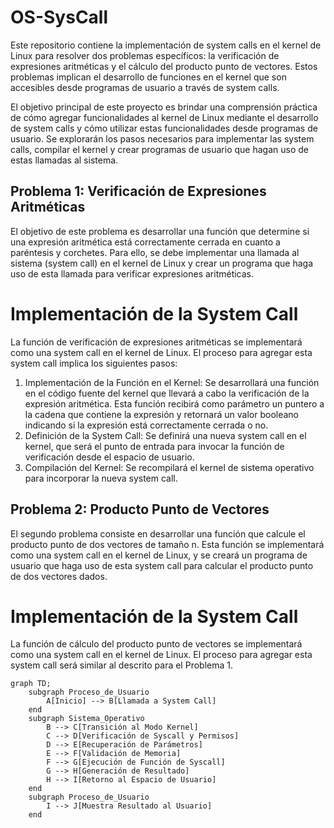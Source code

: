 # OS-SysCall

Este repositorio contiene la implementación de system calls en el kernel de Linux para resolver dos problemas específicos: la verificación de expresiones aritméticas y el cálculo del producto punto de vectores. Estos problemas implican el desarrollo de funciones en el kernel que son accesibles desde programas de usuario a través de system calls.

El objetivo principal de este proyecto es brindar una comprensión práctica de cómo agregar funcionalidades al kernel de Linux mediante el desarrollo de system calls y cómo utilizar estas funcionalidades desde programas de usuario. Se explorarán los pasos necesarios para implementar las system calls, compilar el kernel y crear programas de usuario que hagan uso de estas llamadas al sistema.

## Problema 1: Verificación de Expresiones Aritméticas
El objetivo de este problema es desarrollar una función que determine si una expresión aritmética está correctamente cerrada en cuanto a paréntesis y corchetes. Para ello, se debe implementar una llamada al sistema (system call) en el kernel de Linux y crear un programa que haga uso de esta llamada para verificar expresiones aritméticas.

# Implementación de la System Call
La función de verificación de expresiones aritméticas se implementará como una system call en el kernel de Linux. El proceso para agregar esta system call implica los siguientes pasos:

1. Implementación de la Función en el Kernel: Se desarrollará una función en el código fuente del kernel que llevará a cabo la verificación de la expresión aritmética. Esta función recibirá como parámetro un puntero a la cadena que contiene la expresión y retornará un valor booleano indicando si la expresión está correctamente cerrada o no.
2. Definición de la System Call: Se definirá una nueva system call en el kernel, que será el punto de entrada para invocar la función de verificación desde el espacio de usuario.
3. Compilación del Kernel: Se recompilará el kernel de sistema operativo para incorporar la nueva system call.


## Problema 2: Producto Punto de Vectores

El segundo problema consiste en desarrollar una función que calcule el producto punto de dos vectores de tamaño n. Esta función se implementará como una system call en el kernel de Linux, y se creará un programa de usuario que haga uso de esta system call para calcular el producto punto de dos vectores dados.

# Implementación de la System Call
La función de cálculo del producto punto de vectores se implementará como una system call en el kernel de Linux. El proceso para agregar esta system call será similar al descrito para el Problema 1.

```mermaid
graph TD;
    subgraph Proceso_de_Usuario
        A[Inicio] --> B[Llamada a System Call]
    end
    subgraph Sistema_Operativo
        B --> C[Transición al Modo Kernel]
        C --> D[Verificación de Syscall y Permisos]
        D --> E[Recuperación de Parámetros]
        E --> F[Validación de Memoria]
        F --> G[Ejecución de Función de Syscall]
        G --> H[Generación de Resultado]
        H --> I[Retorno al Espacio de Usuario]
    end
    subgraph Proceso_de_Usuario
        I --> J[Muestra Resultado al Usuario]
    end
```
